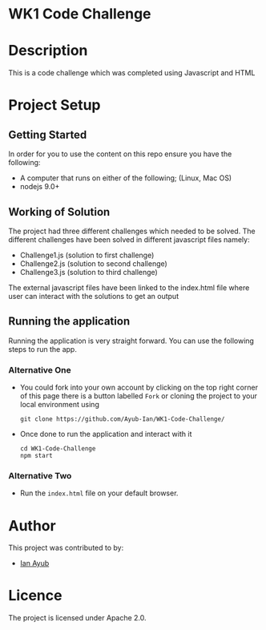 # WK1 Code Challenge

# Description
This is a code challenge which was completed using Javascript and HTML

# Project Setup

## Getting Started
In order for you to use the content on this repo ensure you have the following:

- A computer that runs on either of the following; (Linux, Mac OS)
- nodejs 9.0+

## Working of Solution
The project had three different challenges which needed to be solved. 
The different challenges have been solved in different javascript files namely:
- Challenge1.js (solution to first challenge)
- Challenge2.js (solution to second challenge)
- Challenge3.js (solution to third challenge)

The external javascript files have been linked to the index.html file where user can interact with the solutions to get an output

## Running the application

Running the application is very straight forward. You can use the following steps to run the app.

### Alternative One

- You could fork into your own account by clicking on the top right corner of this page there is a button labelled ``Fork`` or cloning the project to your local environment using 

      git clone https://github.com/Ayub-Ian/WK1-Code-Challenge/
      
- Once done to run the application and interact with it
      
      cd WK1-Code-Challenge
      npm start

### Alternative Two

- Run the ``index.html`` file on your default browser.


# Author
This project was contributed to by:
- [Ian Ayub](https://github.com/Ayub-Ian)

# Licence
The project is licensed under Apache 2.0.
